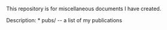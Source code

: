 This repository is for miscellaneous documents I have created.

Description:
    * pubs/ -- a list of my publications
